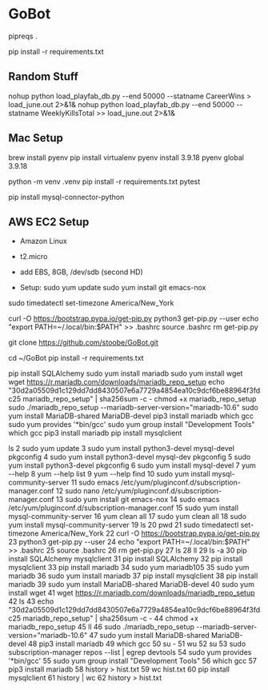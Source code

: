 # GoBot

pipreqs .

pip install -r requirements.txt

## Random Stuff

nohup python load_playfab_db.py --end 50000 --statname CareerWins > load_june.out 2>&1&
nohup python load_playfab_db.py --end 50000 --statname WeeklyKillsTotal >> load_june.out 2>&1&

## Mac Setup

brew install pyenv
pip install virtualenv
pyenv install 3.9.18
pyenv global 3.9.18

python -m venv .venv
pip install -r requirements.txt
pytest

pip install mysql-connector-python

## AWS EC2 Setup

- Amazon Linux
- t2.micro
- add EBS, 8GB, /dev/sdb (second HD)

- Setup:
  sudo yum update
  sudo yum install git emacs-nox

sudo timedatectl set-timezone America/New_York

curl -O https://bootstrap.pypa.io/get-pip.py
python3 get-pip.py --user
echo "export PATH=~/.local/bin:\$PATH" >> .bashrc
source .bashrc
rm get-pip.py

git clone https://github.com/stoobe/GoBot.git

cd ~/GoBot
pip install -r requirements.txt

pip install SQLAlchemy
sudo yum install mariadb
sudo yum install wget
wget https://r.mariadb.com/downloads/mariadb_repo_setup
echo "30d2a05509d1c129dd7dd8430507e6a7729a4854ea10c9dcf6be88964f3fdc25 mariadb_repo_setup" | sha256sum -c -
chmod +x mariadb_repo_setup
sudo ./mariadb_repo_setup --mariadb-server-version="mariadb-10.6"
sudo yum install MariaDB-shared MariaDB-devel
pip3 install mariadb
which gcc
sudo yum provides '\*bin/gcc'
sudo yum group install "Development Tools"
which gcc
pip3 install mariadb
pip install mysqlclient

ls
2 sudo yum update
3 sudo yum install python3-devel mysql-devel pkgconfig
4 sudo yum install python3-devel mysql-dev pkgconfig
5 sudo yum install python3-devel pkgconfig
6 sudo yum install mysql-devel
7 yum --help
8 yum --help list
9 yum --help find
10 sudo yum install mysql-community-server
11 sudo emacs /etc/yum/pluginconf.d/subscription-manager.conf
12 sudo nano /etc/yum/pluginconf.d/subscription-manager.conf
13 sudo yum install git emacs-nox
14 sudo emacs /etc/yum/pluginconf.d/subscription-manager.conf
15 sudo yum install mysql-community-server
16 yum clean all
17 sudo yum clean all
18 sudo yum install mysql-community-server
19 ls
20 pwd
21 sudo timedatectl set-timezone America/New_York
22 curl -O https://bootstrap.pypa.io/get-pip.py
23 python3 get-pip.py --user
24 echo "export PATH=~/.local/bin:\$PATH" >> .bashrc
25 source .bashrc
26 rm get-pip.py
27 ls
28 ll
29 ls -a
30 pip install SQLAlchemy mysqlclient
31 pip install SQLAlchemy
32 pip install mysqlclient
33 pip install mariadb
34 sudo yum mariadb105
35 sudo yum mariadb
36 sudo yum install mariadb
37 pip install mysqlclient
38 pip install mariadb
39 sudo yum install MariaDB-shared MariaDB-devel
40 sudo yum install wget
41 wget https://r.mariadb.com/downloads/mariadb_repo_setup
42 ls
43 echo "30d2a05509d1c129dd7dd8430507e6a7729a4854ea10c9dcf6be88964f3fdc25 mariadb_repo_setup" | sha256sum -c -
44 chmod +x mariadb_repo_setup
45 ll
46 sudo ./mariadb_repo_setup --mariadb-server-version="mariadb-10.6"
47 sudo yum install MariaDB-shared MariaDB-devel
48 pip3 install mariadb
49 which gcc
50 su -
51 wu
52 su
53 sudo subscription-manager repos --list | egrep devtools
54 sudo yum provides '\*bin/gcc'
55 sudo yum group install "Development Tools"
56 which gcc
57 pip3 install mariadb
58 history > hist.txt
59 wc hist.txt
60 pip install mysqlclient
61 history | wc
62 history > hist.txt
